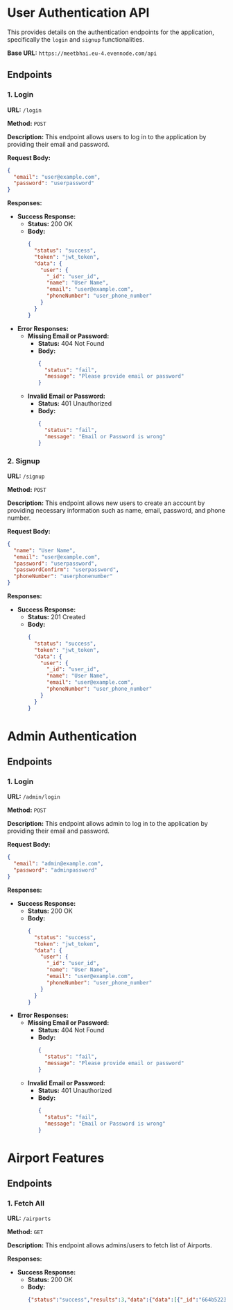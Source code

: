 # User Authentication API

This provides details on the authentication endpoints for the application, specifically the `login` and `signup` functionalities.

**Base URL:** `https://meetbhai.eu-4.evennode.com/api`

## Endpoints

### 1. Login

**URL:** `/login`

**Method:** `POST`

**Description:** This endpoint allows users to log in to the application by providing their email and password.

**Request Body:**

```json
{
  "email": "user@example.com",
  "password": "userpassword"
}
```

**Responses:**

- **Success Response:**
    - **Status:** 200 OK
    - **Body:**
      ```json
      {
        "status": "success",
        "token": "jwt_token",
        "data": {
          "user": {
            "_id": "user_id",
            "name": "User Name",
            "email": "user@example.com",
            "phoneNumber": "user_phone_number"
          }
        }
      }
      ```
- **Error Responses:**
    - **Missing Email or Password:**
        - **Status:** 404 Not Found
        - **Body:**
          ```json
          {
            "status": "fail",
            "message": "Please provide email or password"
          }
          ```
    - **Invalid Email or Password:**
        - **Status:** 401 Unauthorized
        - **Body:**
          ```json
          {
            "status": "fail",
            "message": "Email or Password is wrong"
          }
          ```

### 2. Signup

**URL:** `/signup`

**Method:** `POST`

**Description:** This endpoint allows new users to create an account by providing necessary information such as name, email, password, and phone number.

**Request Body:**

```json
{
  "name": "User Name",
  "email": "user@example.com",
  "password": "userpassword",
  "passwordConfirm": "userpassword",
  "phoneNumber": "userphonenumber"
}
```

**Responses:**

- **Success Response:**
    - **Status:** 201 Created
    - **Body:**
      ```json
      {
        "status": "success",
        "token": "jwt_token",
        "data": {
          "user": {
            "_id": "user_id",
            "name": "User Name",
            "email": "user@example.com",
            "phoneNumber": "user_phone_number"
          }
        }
      }
      ```


# Admin Authentication 

## Endpoints

### 1. Login

**URL:** `/admin/login`

**Method:** `POST`

**Description:** This endpoint allows admin to log in to the application by providing their email and password.

**Request Body:**

```json
{
  "email": "admin@example.com",
  "password": "adminpassword"
}
```

**Responses:**

- **Success Response:**
    - **Status:** 200 OK
    - **Body:**
      ```json
      {
        "status": "success",
        "token": "jwt_token",
        "data": {
          "user": {
            "_id": "user_id",
            "name": "User Name",
            "email": "user@example.com",
            "phoneNumber": "user_phone_number"
          }
        }
      }
      ```
- **Error Responses:**
    - **Missing Email or Password:**
        - **Status:** 404 Not Found
        - **Body:**
          ```json
          {
            "status": "fail",
            "message": "Please provide email or password"
          }
          ```
    - **Invalid Email or Password:**
        - **Status:** 401 Unauthorized
        - **Body:**
          ```json
          {
            "status": "fail",
            "message": "Email or Password is wrong"
          }
          ```

#  Airport Features

## Endpoints

### 1. Fetch All

**URL:** `/airports`

**Method:** `GET`

**Description:** This endpoint allows admins/users to fetch list of Airports.

**Responses:**

- **Success Response:**
    - **Status:** 200 OK
    - **Body:**
      ```json
      {"status":"success","results":3,"data":{"data":[{"_id":"664b5223fe8bad3448a95236","name":"Murtala Muhammed International Airport","code":"LOS","cityName":"Ikeja","dateLogs":"2024-05-20T13:36:36.945Z","__v":0},{"_id":"664b52c0540ecf34e8156887","name":"Nnamdi Azikiwe International Airport","code":"ABV","cityName":"Abuja","dateLogs":"2024-05-20T13:37:36.945Z","__v":0},{"_id":"664b52e9540ecf34e8156888","name":"Port Harcourt International Airport","code":"PHC","cityName":"PortHarcourt","dateLogs":"2024-05-20T12:37:36.945Z","__v":0}]}}
      ```

